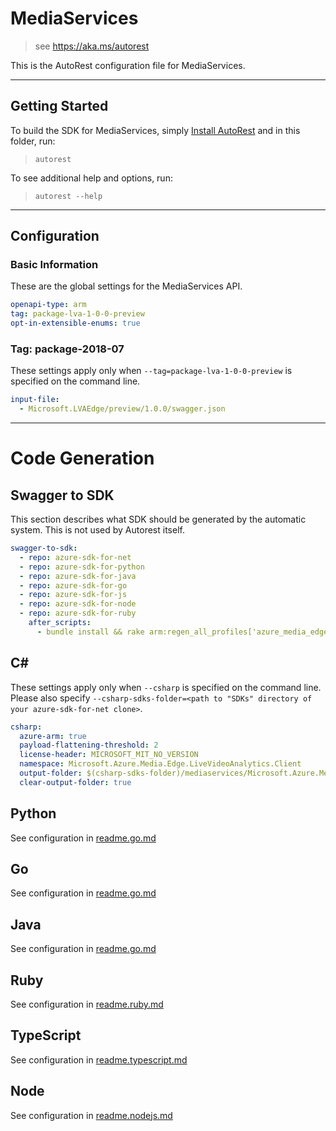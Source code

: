 # MediaServices

> see https://aka.ms/autorest

This is the AutoRest configuration file for MediaServices.

---

## Getting Started

To build the SDK for MediaServices, simply [Install AutoRest](https://aka.ms/autorest/install) and in this folder, run:

> `autorest`

To see additional help and options, run:

> `autorest --help`

---

## Configuration

### Basic Information

These are the global settings for the MediaServices API.

``` yaml
openapi-type: arm
tag: package-lva-1-0-0-preview
opt-in-extensible-enums: true
```

### Tag: package-2018-07

These settings apply only when `--tag=package-lva-1-0-0-preview` is specified on the command line.

``` yaml $(tag) == 'package-lva-1-0-0-preview'
input-file:
  - Microsoft.LVAEdge/preview/1.0.0/swagger.json
```

---

# Code Generation

## Swagger to SDK

This section describes what SDK should be generated by the automatic system.
This is not used by Autorest itself.

``` yaml $(swagger-to-sdk)
swagger-to-sdk:
  - repo: azure-sdk-for-net
  - repo: azure-sdk-for-python
  - repo: azure-sdk-for-java
  - repo: azure-sdk-for-go
  - repo: azure-sdk-for-js
  - repo: azure-sdk-for-node
  - repo: azure-sdk-for-ruby
    after_scripts:
      - bundle install && rake arm:regen_all_profiles['azure_media_edge_lva_client']
```

## C#

These settings apply only when `--csharp` is specified on the command line.
Please also specify `--csharp-sdks-folder=<path to "SDKs" directory of your azure-sdk-for-net clone>`.

``` yaml $(csharp)
csharp:
  azure-arm: true
  payload-flattening-threshold: 2
  license-header: MICROSOFT_MIT_NO_VERSION
  namespace: Microsoft.Azure.Media.Edge.LiveVideoAnalytics.Client
  output-folder: $(csharp-sdks-folder)/mediaservices/Microsoft.Azure.Media.Edge.LiveVideoAnalytics.Client/src/Generated
  clear-output-folder: true
```

## Python

See configuration in [readme.go.md](./readme.python.md)

## Go

See configuration in [readme.go.md](./readme.go.md)

## Java

See configuration in [readme.go.md](./readme.java.md)

## Ruby

See configuration in [readme.ruby.md](./readme.ruby.md)

## TypeScript

See configuration in [readme.typescript.md](./readme.typescript.md)

## Node

See configuration in [readme.nodejs.md](./readme.nodejs.md)